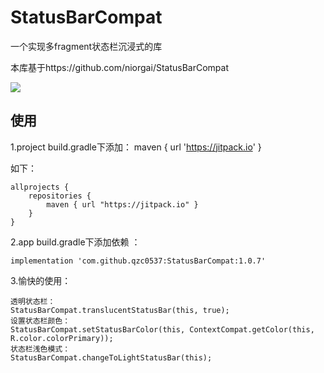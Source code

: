 # StatusBarCompat
一个实现多fragment状态栏沉浸式的库

本库基于https://github.com/niorgai/StatusBarCompat

[![](https://jitpack.io/v/qzc0537/StatusBarCompat.svg)](https://jitpack.io/#qzc0537/StatusBarCompat)


使用
--
1.project build.gradle下添加：
maven { url 'https://jitpack.io' }

如下：

```
allprojects {
    repositories {
        maven { url "https://jitpack.io" }
    }
}
```

2.app build.gradle下添加依赖 ：

```
implementation 'com.github.qzc0537:StatusBarCompat:1.0.7'
```

3.愉快的使用：
```
透明状态栏：
StatusBarCompat.translucentStatusBar(this, true);
设置状态栏颜色：
StatusBarCompat.setStatusBarColor(this, ContextCompat.getColor(this, R.color.colorPrimary));
状态栏浅色模式：
StatusBarCompat.changeToLightStatusBar(this);

